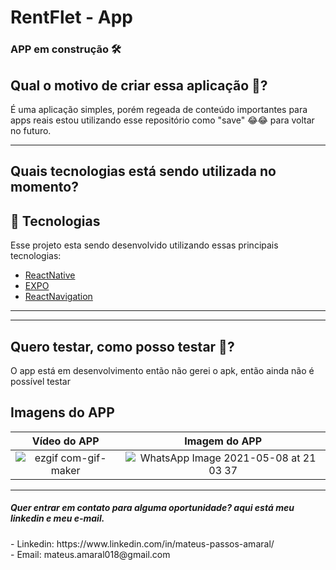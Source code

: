 # <h1> RentFlet - App   </h1> 

<h3>APP em construção 🛠️</h3>

<h2>Qual o motivo de criar essa aplicação 🤔? </h2>
<p>
É uma aplicação simples, porém regeada de conteúdo importantes para apps reais
estou utilizando esse repositório como "save" 😂😂 para voltar no futuro.
</p>

<hr/>

<h2>Quais tecnologias está sendo utilizada no momento?</h2>

## 🚀 Tecnologias

Esse projeto esta sendo desenvolvido utilizando essas principais tecnologias:

- [ReactNative](https://reactnative.dev/)
- [EXPO](https://expo.io/)
- [ReactNavigation](https://reactnavigation.org/)

<hr/>


<hr/>

<h2>Quero testar, como posso testar 🤔?</h2>

<p>O app está em desenvolvimento então não gerei o apk, então ainda não é possível testar </p>



## Imagens do APP

Vídeo do APP     |  Imagem do APP
:-------------------------:|:-------------------------:
![ezgif com-gif-maker](https://user-images.githubusercontent.com/37390930/117556609-1cf34580-b041-11eb-9670-f7d255457232.gif)|![WhatsApp Image 2021-05-08 at 21 03 37](https://user-images.githubusercontent.com/37390930/117556589-e9b0b680-b040-11eb-87ec-4eac69577bbc.jpeg)







<hr/>


<h5> Quer entrar em contato para alguma oportunidade? aqui está meu linkedin e meu e-mail.</h5>
- Linkedin: https://www.linkedin.com/in/mateus-passos-amaral/ <br/>
- Email:  mateus.amaral018@gmail.com